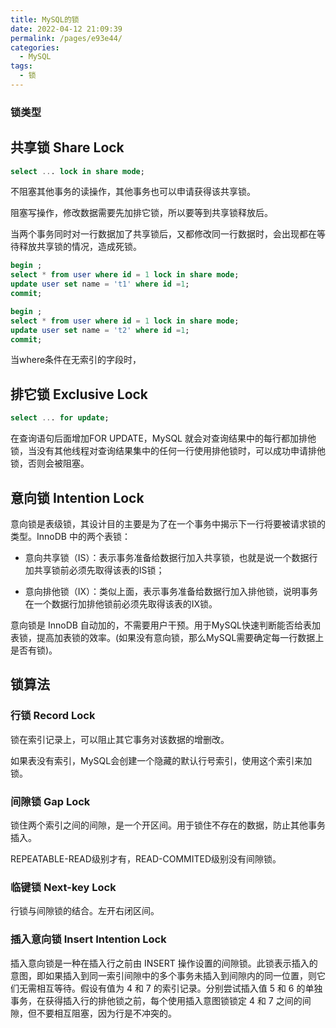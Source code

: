 ```yaml
---
title: MySQL的锁
date: 2022-04-12 21:09:39
permalink: /pages/e93e44/
categories:
  - MySQL
tags:
  - 锁
---
```


### 锁类型

## 共享锁 Share Lock

```sql
select ... lock in share mode;
```

不阻塞其他事务的读操作，其他事务也可以申请获得该共享锁。

阻塞写操作，修改数据需要先加排它锁，所以要等到共享锁释放后。

当两个事务同时对一行数据加了共享锁后，又都修改同一行数据时，会出现都在等待释放共享锁的情况，造成死锁。

```sql
begin ;
select * from user where id = 1 lock in share mode;
update user set name = 't1' where id =1;
commit;
```

```sql
begin ;
select * from user where id = 1 lock in share mode;
update user set name = 't2' where id =1;
commit;
```

当where条件在无索引的字段时，

## 排它锁 Exclusive Lock

```sql
select ... for update;
```

在查询语句后面增加FOR UPDATE，MySQL 就会对查询结果中的每行都加排他锁，当没有其他线程对查询结果集中的任何一行使用排他锁时，可以成功申请排他锁，否则会被阻塞。

## 意向锁 Intention Lock

意向锁是表级锁，其设计目的主要是为了在一个事务中揭示下一行将要被请求锁的类型。InnoDB 中的两个表锁：

- 意向共享锁（IS）：表示事务准备给数据行加入共享锁，也就是说一个数据行加共享锁前必须先取得该表的IS锁；

- 意向排他锁（IX）：类似上面，表示事务准备给数据行加入排他锁，说明事务在一个数据行加排他锁前必须先取得该表的IX锁。

意向锁是 InnoDB 自动加的，不需要用户干预。用于MySQL快速判断能否给表加表锁，提高加表锁的效率。(如果没有意向锁，那么MySQL需要确定每一行数据上是否有锁)。

## 锁算法

### 行锁 Record Lock

锁在索引记录上，可以阻止其它事务对该数据的增删改。

如果表没有索引，MySQL会创建一个隐藏的默认行号索引，使用这个索引来加锁。

### 间隙锁 Gap Lock

锁住两个索引之间的间隙，是一个开区间。用于锁住不存在的数据，防止其他事务插入。

REPEATABLE-READ级别才有，READ-COMMITED级别没有间隙锁。

### 临键锁 Next-key Lock

行锁与间隙锁的结合。左开右闭区间。

### 插入意向锁 Insert Intention Lock

插入意向锁是一种在插入行之前由 INSERT 操作设置的间隙锁。此锁表示插入的意图，即如果插入到同一索引间隙中的多个事务未插入到间隙内的同一位置，则它们无需相互等待。假设有值为 4 和 7 的索引记录。分别尝试插入值 5 和 6 的单独事务，在获得插入行的排他锁之前，每个使用插入意图锁锁定 4 和 7 之间的间隙，但不要相互阻塞，因为行是不冲突的。
